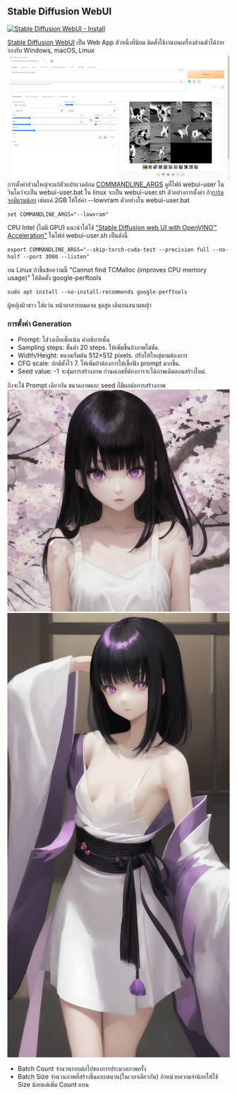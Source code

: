 ## Stable Diffusion WebUI 

[![Stable Diffusion WebUI - Install](https://img.youtube.com/vi/W1J57mCE4vg/0.jpg)](https://youtu.be/W1J57mCE4vg "Install Stable Diffusion WebUI")


[Stable Diffusion WebUI](https://github.com/AUTOMATIC1111/stable-diffusion-webui) เป็น Web App ตัวหนึ่งที่นิยม ติดตั้งใช้งานบนเครื่องส่วนตัวได้ง่าย รองรับ Windows, macOS, Linux 
![Alt text](img/cat-on-the-moon.png)
การตั้งค่าส่วนใหญ่จะแก้ตัวแปรแวดล้อม 
[COMMANDLINE_ARGS](https://github.com/AUTOMATIC1111/stable-diffusion-webui/wiki/Command-Line-Arguments-and-Settings)
ดูที่ไฟล์ webui-user
ในวินโดว์จะเป็น webui-user.bat ใน linux จะเป็น webui-user.sh ตัวอย่างการตั้งค่า
ถ้า[การ์ดจอมีแรมน้อย](https://techtactician.com/stable-diffusion-low-vram-memory-errors-fix/#how-to-run-stable-diffusion-with-low-vram
) เช่นแค่ 2GB ให้ใส่ค่า --lowvram ตัวอย่างใน webui-user.bat
```
set COMMANDLINE_ARGS="--lowvram"
```
CPU Intel (ไม่มี GPU) แนะนำให้ใช้ 
["Stable Diffusion web UI with OpenVINO™ Acceleration"](https://github.com/openvinotoolkit/stable-diffusion-webui?tab=readme-ov-file#stable-diffusion-web-ui-with-openvino-acceleration) 
ในไฟล์ webui-user.sh เป็นดังนี้
```
export COMMANDLINE_ARGS="--skip-torch-cuda-test --precision full --no-half --port 3000 --listen"
```

บน Linux ถ้าขึ้นข้อความนี้ "Cannot find TCMalloc (improves CPU memory usage)" ให้ติดตั้ง google-perftools
```
sudo apt install --no-install-recommends google-perftools
```

ผู้หญิงผิวขาว ใส่แว่น หน้าตาสวยหมดจด ชุดสูต เดินบนสนามหญ้า

### การตั้งค่า  Generation
- Prompt: ใส่วงเล็บเพื่อเน้น คำอธิบายนั้น
- Sampling steps: ขั้นต่ำ 20 steps. ให้เพิ่มขึ้นถ้าภาพไม่ชัด.
- Width/Height: ขนาดเริ่มต้น 512×512 pixels. ปรับให้ใหญ่ตามต้องการ
- CFG scale: ปกติตั้งไว้ 7. ให้เพิ่มถ้าต้องการให้เชื่อฟัง prompt มากขึ้น.
- Seed value: -1 จะสุ่มการสร้างภาพ กำนดเลขที่ต้องการจะได้ภาพเดิมตอนสร้างใหม่.

ถึงจะใช้ Prompt เดียวกัน ขนาดภาพและ seed ก็มีผลต่อการสร้างภาพ
![Alt text](jgirl.png)
![Alt text](jgirl2.png)

- Batch Count จำนวนรอบต่อไปของการประมวลภาพครั้ง
- Batch Size จำนวนภาพที่สร้างขึ้นแบบขนาน(ในเวลาเดียวกัน) ถ้าหน่วยความจำน้อยให้ใช้ Size น้อยแต่เพิ่ม Count แทน

